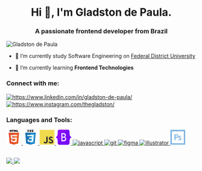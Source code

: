 <h1 align="center">Hi 👋, I'm Gladston de Paula.</h1>
<h3 align="center">A passionate frontend developer from Brazil</h3>

<p align="left"> <img src="https://komarev.com/ghpvc/?username=TheGladston&label=Profile%20views&color=0e75b6&style=flat" alt="Gladston de Paula" /> </p>

- 🔭 I’m currently study Software Engineering on [Federal District University](https://www.udf.edu.br)

- 🌱 I’m currently learning **Frontend Technologies**

<h3 align="left">Connect with me:</h3>
<p align="left">
<a href="https://www.linkedin.com/in/gladston-de-paula/" target="blank"><img align="center" src="https://cdn.jsdelivr.net/npm/simple-icons@3.0.1/icons/linkedin.svg" alt="https://www.linkedin.com/in/gladston-de-paula/" height="30" width="40" /></a>
<a href="https://www.instagram.com/thegladston/" target="blank"><img align="center" src="https://cdn.jsdelivr.net/npm/simple-icons@3.0.1/icons/instagram.svg" alt="https://www.instagram.com/thegladston/" height="30" width="40" /></a>
</p>

<h3 align="left">Languages and Tools:</h3>
<p align="left"> 
  <a href="https://www.w3.org/html/" target="_blank"> <img src="https://raw.githubusercontent.com/devicons/devicon/master/icons/html5/html5-original-wordmark.svg" alt="html5" width="40" height="40"/> </a>
  <a href="https://www.w3schools.com/css/" target="_blank"> <img src="https://raw.githubusercontent.com/devicons/devicon/master/icons/css3/css3-original-wordmark.svg" alt="css3" width="40" height="40"/> </a> 
  <a href="https://developer.mozilla.org/en-US/docs/Web/JavaScript" target="_blank"> <img src="https://raw.githubusercontent.com/devicons/devicon/master/icons/javascript/javascript-original.svg" alt="javascript" width="40" height="40"/> </a> 
  <a href="https://getbootstrap.com/" target="_blank"> <img src="https://raw.githubusercontent.com/devicons/devicon/master/icons/bootstrap/bootstrap-original.svg" alt="javascript" width="40" height="40"/> </a>
  <a href="https://material-ui.com" target="_blank"> <img src="https://material-ui.com/static/logo_raw.svg" alt="javascript" width="40" height="40"/> </a>
  <a href="https://git-scm.com/" target="_blank"> <img src="https://www.vectorlogo.zone/logos/git-scm/git-scm-icon.svg" alt="git" width="40" height="40"/> </a> 
  <a href="https://www.figma.com/" target="_blank"> <img src="https://www.vectorlogo.zone/logos/figma/figma-icon.svg" alt="figma" width="40" height="40"/> </a>
  <a href="https://www.adobe.com/in/products/illustrator.html" target="_blank"> <img src="https://www.vectorlogo.zone/logos/adobe_illustrator/adobe_illustrator-icon.svg" alt="illustrator" width="40" height="40"/> </a>  <a href="https://www.photoshop.com/en" target="_blank"> <img src="https://raw.githubusercontent.com/devicons/devicon/master/icons/photoshop/photoshop-line.svg" alt="photoshop" width="40" height="40"/> </a> </p>

<br/>
 <div>
  <a href="https://github.com/TheGladston">
  <img height="180em" src="https://github-readme-stats.vercel.app/api?username=TheGladston&show_icons=true&theme=shades-of-purple&include_all_commits=true&count_private=true"/>
  <img height="180em" src="https://github-readme-stats.vercel.app/api/top-langs/?username=TheGladston&layout=compact&langs_count=7&theme=shades-of-purple"/>
</div>
